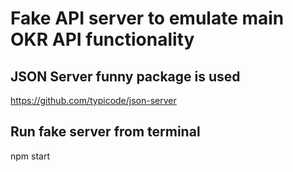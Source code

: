 # Fake API server to emulate main OKR API functionality

## JSON Server funny package is used
https://github.com/typicode/json-server

## Run fake server from terminal
npm start
